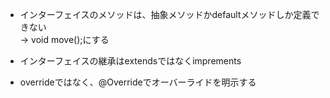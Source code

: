 * インターフェイスのメソッドは、抽象メソッドかdefaultメソッドしか定義できない  
→ void move();にする  

* インターフェイスの継承はextendsではなくimprements  

* overrideではなく、@Overrideでオーバーライドを明示する  